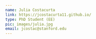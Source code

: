 ```yaml
---
name: Julia Costacurta
link: https://jcostacurta11.github.io/
type: PhD Student (EE)
pic: images/julia.jpg
email: jcostac@stanford.edu
---
```

